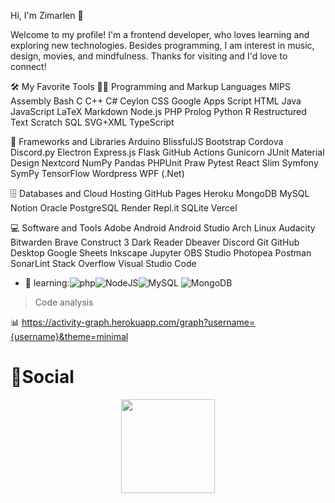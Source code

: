 Hi, I'm Zimarlen 👋


Welcome to my profile! I'm a frontend developer, who loves learning and exploring new technologies. Besides programming, I am interest in music, design, movies, and mindfulness.
Thanks for visiting and I'd love to connect!



🛠️ My Favorite Tools
👨‍💻 Programming and Markup Languages
MIPS Assembly Bash C C++ C# Ceylon CSS Google Apps Script HTML Java JavaScript LaTeX Markdown Node.js PHP Prolog Python R Restructured Text Scratch SQL SVG+XML TypeScript

🧰 Frameworks and Libraries
Arduino BlissfulJS Bootstrap Cordova Discord.py Electron Express.js Flask GitHub Actions Gunicorn JUnit Material Design Nextcord NumPy Pandas PHPUnit Praw Pytest React Slim Symfony SymPy TensorFlow Wordpress WPF (.Net)

🗄️ Databases and Cloud Hosting
GitHub Pages Heroku MongoDB MySQL Notion Oracle PostgreSQL Render Repl.it SQLite Vercel

💻 Software and Tools
Adobe Android Android Studio Arch Linux Audacity Bitwarden Brave Construct 3 Dark Reader Dbeaver Discord Git GitHub Desktop Google Sheets Inkscape Jupyter OBS Studio Photopea Postman SonarLint Stack Overflow Visual Studio Code

- 🌱 learning:![php](https://img.shields.io/badge/-php-green?style=flat-circle&logo=php)![NodeJS](https://img.shields.io/badge/-NodeJS-green?style=flat-circle&logo=Nodejs)![MySQL](https://img.shields.io/badge/mysql-%2300f.svg?style=for-the-badge&logo=mysql&logoColor=white)
![MongoDB](https://img.shields.io/badge/MongoDB-%234ea94b.svg?style=for-the-badge&logo=mongodb&logoColor=white)


> Code analysis

📊 https://activity-graph.herokuapp.com/graph?username={username}&theme=minimal

<!-- START_SECTION:waka -->
<!-- END_SECTION:waka -->





# 🌱Social

<div align="center">
    <img height="150px" src="https://github-profile-trophy.vercel.app/?username=holic-x&&title=MultiLanguage,Repositories,Commits&column=3&margin-w=30&margin-h=15"/>
</div>


